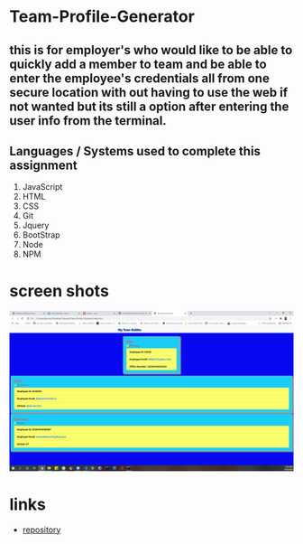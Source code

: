 # Team-Profile-Generator

## this is for employer's who would like to be able to quickly add a member to team and be able to enter the employee's credentials all from one secure location with out having to use the web if not wanted but its still a option after entering the user info from the terminal.

## Languages / Systems used to complete this assignment

1. JavaScript
2. HTML
3. CSS
4. Git
5. Jquery
6. BootStrap
7. Node
8. NPM

# screen shots

![New Team Members](./dist/Capture.PNG)

# links

- [repository](https://github.com/chris79kennard/Weather-Dash-Board-)
